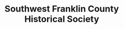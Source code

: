 ---
layout: repo
title: "Southwest Franklin County Historical Society"
id: 522
permalink: repos/522/
---